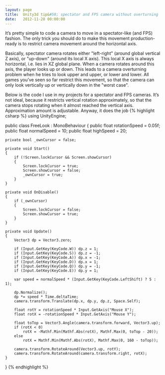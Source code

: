 ```yaml
---
layout: page
title:  Unity3d tip&#58; spectator and FPS camera without overturning
date:   2012-11-28 00:00:00
---
```


It’s pretty simple to code a camera to move in a spectator-like (and FPS) fashion. The
only trick you should do to make this movement production-ready is to restrict camera movement around the horizontal axis.

Basically, spectator camera rotates either "left-right" (around global vertical Z axis), or "up-down"
(around its local X axis). This local X axis is always horizontal, i.e. lies in XZ global plane. When a camera
rotates around this axis, the player looks up or down. This leads to a camera overturning problem when he tries to look
upper and upper, or lower and lower. All games you’ve seen so far restrict this movement, so that the camera can only look
vertically up or vertically down in the "worst case".

<!--break-->

Below is the code I use in my projects for a spectator and FPS cameras. It’s not ideal, because it restricts vertical
rotation approximately, so that the camera stops rotating when it almost reached the vertical axis. Approximation amount is adjustable. Anyway, it does the job
{% highlight csharp %}
using UnityEngine;

public class FreeLook : MonoBehaviour 
{
    public float rotationSpeed = 0.05f;
    public float normalSpeed = 10;
    public float highSpeed = 20;

    private bool _ownCursor = false;

    private void Start()
    {
        if (!Screen.lockCursor && Screen.showCursor)
        {
            Screen.lockCursor = true;
            Screen.showCursor = false;
            _ownCursor = true;
        }
    }

    private void OnDisable()
    {
        if (_ownCursor)
        {
            Screen.lockCursor = false;
            Screen.showCursor = true;
        }
    }

    private void Update()
    {
        Vector3 dp = Vector3.zero;

        if (Input.GetKey(KeyCode.W)) dp.z = 1;
        if (Input.GetKey(KeyCode.S)) dp.z = -1;
        if (Input.GetKey(KeyCode.A)) dp.x = -1;
        if (Input.GetKey(KeyCode.D)) dp.x = 1;
        if (Input.GetKey(KeyCode.Q)) dp.y = -1;
        if (Input.GetKey(KeyCode.E)) dp.y = 1;

        var speed = normalSpeed * (Input.GetKey(KeyCode.LeftShift) ? 5 : 1);

        dp.Normalize();
        dp *= speed * Time.deltaTime;
        camera.transform.Translate(dp.x, dp.y, dp.z, Space.Self);

        float rotY = rotationSpeed * Input.GetAxis("Mouse X");
        float rotX = -rotationSpeed * Input.GetAxis("Mouse Y");

        float toTop = Vector3.Angle(camera.transform.forward, Vector3.up);
        if (rotX < 0)
            rotX = -Mathf.Min(Mathf.Abs(rotX), Mathf.Max(0, toTop - 20));
        else
            rotX = Mathf.Min(Mathf.Abs(rotX), Mathf.Max(0, 160 - toTop));

        camera.transform.RotateAround(Vector3.up, rotY);
        camera.transform.RotateAround(camera.transform.right, rotX);
    }
}
{% endhighlight %}